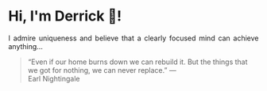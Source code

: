 # Hi, I'm Derrick 👋!
<p align="justify">I admire uniqueness and believe that a clearly focused mind can achieve anything...</p> 
<!-- #quote-start -->
<blockquote>&ldquo;Even if our home burns down we can rebuild it. But the things that we got for nothing, we can never replace.&rdquo; &mdash; <footer>Earl Nightingale</footer></blockquote>
<!-- #quote-end -->
